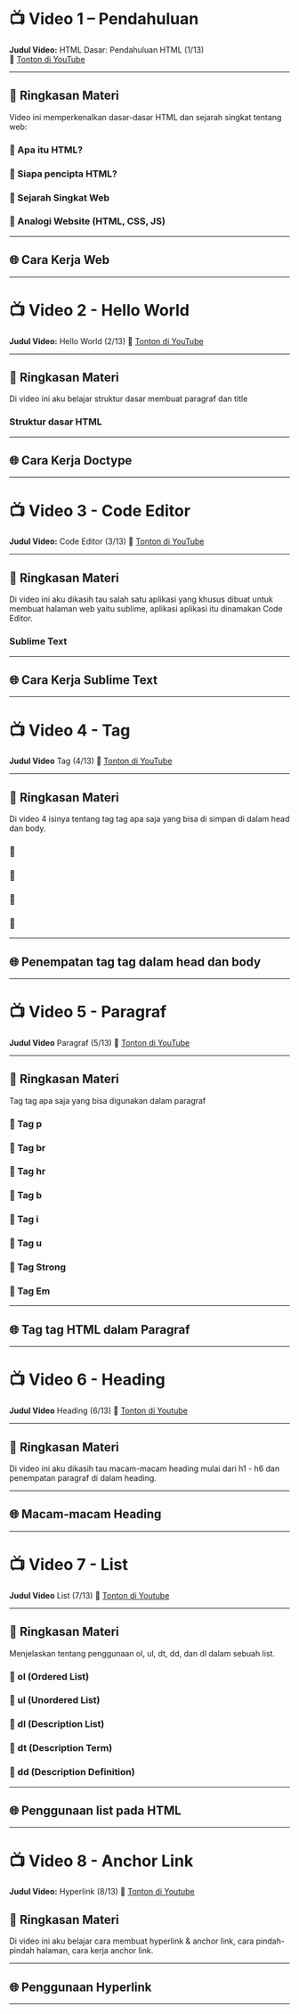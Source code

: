 # 📺 Video 1 – Pendahuluan

**Judul Video:** HTML Dasar: Pendahuluan HTML (1/13)  
🔗 [Tonton di YouTube](https://www.youtube.com/watch?v=2iDw1jv4zj4)

---

## 📘 Ringkasan Materi

Video ini memperkenalkan dasar-dasar HTML dan sejarah singkat tentang web:

### 🔹 Apa itu HTML?

### 🔹 Siapa pencipta HTML?

### 🔹 Sejarah Singkat Web

### 🔹 Analogi Website (HTML, CSS, JS)

---

## 🌐 Cara Kerja Web

---

# 📺 Video 2 - Hello World

**Judul Video:** Hello World (2/13)
🔗 [Tonton di YouTube](https://youtu.be/1NicaVOCXHA?si=kaYCeATlZQ4oi-yg)

---

## 📘 Ringkasan Materi

Di video ini aku belajar struktur dasar membuat paragraf dan title

### Struktur dasar HTML

---

## 🌐 Cara Kerja Doctype

---

# 📺 Video 3 - Code Editor

**Judul Video:** Code Editor (3/13)
🔗 [Tonton di YouTube](https://youtu.be/3sLSi9L5nWE?si=qtRLU4XYDl7DsVBF)

---

## 📘 Ringkasan Materi

Di video ini aku dikasih tau salah satu aplikasi yang khusus dibuat untuk membuat halaman web yaitu sublime, aplikasi aplikasi itu dinamakan Code Editor.

### Sublime Text

---

## 🌐 Cara Kerja Sublime Text

---

# 📺 Video 4 - Tag

**Judul Video** Tag (4/13)
🔗 [Tonton di YouTube](https://youtu.be/cUWBYzA6M-8?si=Gu1OgGu3Wn0ZYQde)

---

## 📘 Ringkasan Materi

Di video 4 isinya tentang tag tag apa saja yang bisa di simpan di dalam head dan body.

### 🔹 <title></title>

### 🔹 <style></style>

### 🔹 <script></script>

### 🔹 <meta></meta>

---

## 🌐 Penempatan tag tag dalam head dan body

---

# 📺 Video 5 - Paragraf

**Judul Video** Paragraf (5/13)
🔗 [Tonton di YouTube](https://youtu.be/Dl_bIYBc9gM?si=oQRZEHwvKYyVUhF3)

---

## 📘 Ringkasan Materi

Tag tag apa saja yang bisa digunakan dalam paragraf

### 🔹 Tag p

### 🔹 Tag br

### 🔹 Tag hr

### 🔹 Tag b

### 🔹 Tag i

### 🔹 Tag u

### 🔹 Tag Strong

### 🔹 Tag Em

---

## 🌐 Tag tag HTML dalam Paragraf

---

# 📺 Video 6 - Heading

**Judul Video** Heading (6/13)
🔗 [Tonton di Youtube](https://youtu.be/SMetRBdIh-8?si=Y50-rgrbmVjNeaVP)

---

## 📘 Ringkasan Materi

Di video ini aku dikasih tau macam-macam heading mulai dari h1 - h6 dan penempatan
paragraf di dalam heading.

---

## 🌐 Macam-macam Heading

---

# 📺 Video 7 - List

**Judul Video** List (7/13)
🔗 [Tonton di Youtube](https://youtu.be/gLHEoeupIZs?si=jbhOXdaeb-nJBiTK)

---

## 📘 Ringkasan Materi

Menjelaskan tentang penggunaan ol, ul, dt, dd, dan dl dalam sebuah list.

### 🔹 ol (Ordered List)

### 🔹 ul (Unordered List)

### 🔹 dl (Description List)

### 🔹 dt (Description Term)

### 🔹 dd (Description Definition)

---

## 🌐 Penggunaan list pada HTML

---

# 📺 Video 8 - Anchor Link

**Judul Video:** Hyperlink (8/13)
🔗 [Tonton di Youtube](https://youtu.be/QIlBOI-hTuA?si=lXSFM8LlDF9aRzcN)

## 📘 Ringkasan Materi

Di video ini aku belajar cara membuat hyperlink & anchor link, cara pindah-pindah
halaman, cara kerja anchor link.

---

## 🌐 Penggunaan Hyperlink

---
